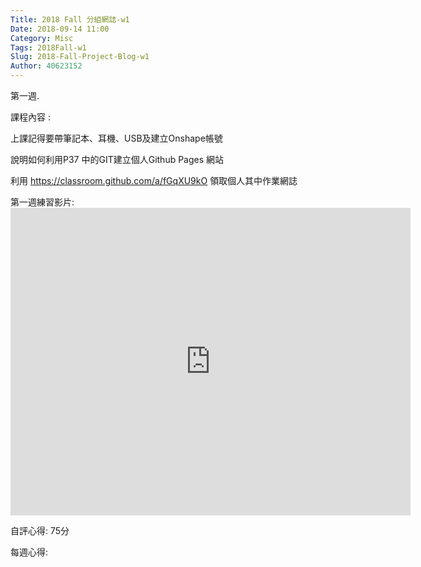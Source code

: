 ```yaml
---
Title: 2018 Fall 分組網誌-w1
Date: 2018-09-14 11:00
Category: Misc
Tags: 2018Fall-w1
Slug: 2018-Fall-Project-Blog-w1
Author: 40623152
---
```


第一週.

<!-- PELICAN_END_SUMMARY -->

課程內容 : 

上課記得要帶筆記本、耳機、USB及建立Onshape帳號

說明如何利用P37 中的GIT建立個人Github Pages 網站

利用 https://classroom.github.com/a/fGqXU9kO 領取個人其中作業網誌

第一週練習影片:<iframe src="https://www.youtube.com/watch?v=DRXPYEtOqZ0&feature=youtu.be" width="640" height="492" frameborder="0" webkitallowfullscreen="" mozallowfullscreen="" allowfullscreen=""></iframe>

自評心得: 75分

每週心得: